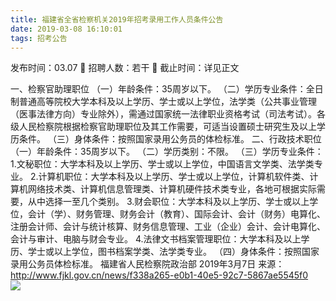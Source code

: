 ```yaml
---
title: 福建省全省检察机关2019年招考录用工作人员条件公告
date: 2019-03-08 16:10:01
tags: 招考公告
---
```

发布时间：03.07   🌟   招聘人数：若干   🌈   截止时间：详见正文
<!-- more -->
一、检察官助理职位
（一）年龄条件：35周岁以下。
（二）学历专业条件：全日制普通高等院校大学本科及以上学历、学士或以上学位，法学类（公共事业管理（医事法律方向）专业除外），需通过国家统一法律职业资格考试（司法考试）。各级人民检察院根据检察官助理职位及其工作需要，可适当设置硕士研究生及以上学历条件。
（三）身体条件：按照国家录用公务员的体检标准。
二、行政技术职位
（一）年龄条件：35周岁以下。
（二）学历类别：不限。
（三）学历专业条件：
1.文秘职位：大学本科及以上学历、学士或以上学位，中国语言文学类、法学类专业。
2.计算机职位：大学本科及以上学历、学士或以上学位，计算机软件类、计算机网络技术类、计算机信息管理类、计算机硬件技术类专业，各地可根据实际需要，从中选择一至几个类别。
3.财会职位：大学本科及以上学历、学士或以上学位，会计（学）、财务管理、财务会计（教育）、国际会计、会计（财务）电算化、注册会计师、会计与统计核算、财务信息管理、工业（企业）会计、会计电算化、会计与审计、电脑与财会专业。
4.法律文书档案管理职位：大学本科及以上学历、学士或以上学位，图书档案学类、法学类专业。
（四）身体条件：按照国家录用公务员体检标准。
福建省人民检察院政治部
2019年3月7日
来源：
http://www.fjkl.gov.cn/news/f338a265-e0b1-40e5-92c7-5867ae5545f0
 
 ![](https://cdn.weiweiblog.cn/20181015134814.png)